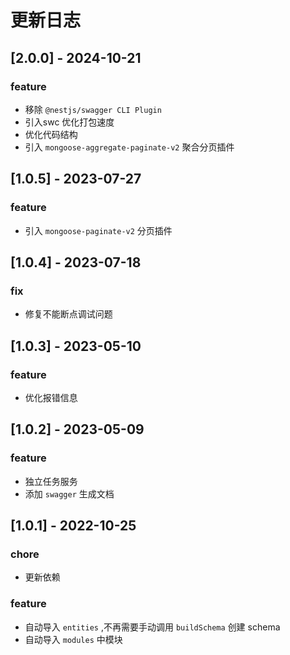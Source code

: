# 更新日志

## [2.0.0] - 2024-10-21

### feature

- 移除 `@nestjs/swagger CLI Plugin`
- 引入swc 优化打包速度
- 优化代码结构
- 引入 `mongoose-aggregate-paginate-v2` 聚合分页插件

## [1.0.5] - 2023-07-27

### feature

- 引入 `mongoose-paginate-v2` 分页插件

## [1.0.4] - 2023-07-18

### fix

- 修复不能断点调试问题

## [1.0.3] - 2023-05-10

### feature

- 优化报错信息

## [1.0.2] - 2023-05-09

### feature

- 独立任务服务
- 添加 `swagger` 生成文档

## [1.0.1] - 2022-10-25

### chore

- 更新依赖

### feature

- 自动导入 `entities` ,不再需要手动调用 `buildSchema` 创建 schema
- 自动导入 `modules` 中模块
